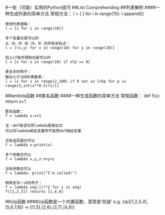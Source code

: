 #一些（可能）实用的Python技巧
##List Comprehending
##列表解析
####一种生成列表的简单方法
	常规方法：
	l = [ ]
	for i in range(10):
		l.append(i)
		
	使用列表理解：
	l = [i for i in range(10)]
	
	多个变量也是可以的
	从（0，0）到（9，9）的所有坐标点：
	l = [(x,y) for x in range(10) for y in range(10)]
	
	加上if条件限制也是可以的
	l = [x for x in range(10) if x%2 == 0]
	
	更复杂的例子：
	输出小于100的素数表：
	l = [x for x in range(2,100) if 0 not in [x%p for p in range(2,int(x**0.5)+1)]]

##lambda函数
##匿名函数
####一种生成函数的简单方法
	常规函数：
	def f(x):
		return x+1
	
	匿名函数：
	f = lambda x:x+1
	
	注：def是语句而lambda是表达式
	可以将lambda赋给变量而不能把def赋给变量
	
	没有返回值也可以
	f = lambda x:print(x)
	
	多个参数也可以
	f = lambda x,y,z:x+y+z
	
	没有参数也可以
	f = lambda: print("I'm called!")

	稍微复杂一点的例子：
	f = lambda seq:[i**2 for i in seq]
	f([1,2,3]) returns [1,4,9]
	
	
##zip函数
####zip函数是一个内置函数，意思是‘拉链’
	e.g.
	zip([1,2,3,4],[5,6,7,8]) -> [(1,5),(2,6),(3,7),(4,8)]